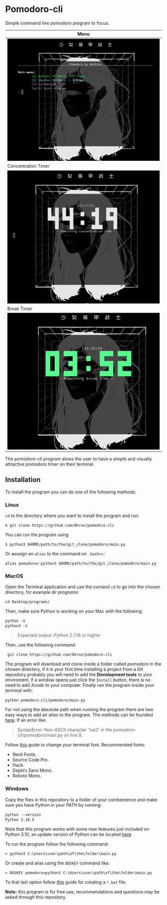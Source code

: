 # Pomodoro-cli
Simple command line pomodoro program to focus.

|Menu|
|-|
|![img](https://github.com/0kron/pomodoro-cli/blob/main/pomodoro-menu.png)|
|Concentration Timer|
|![img](https://github.com/0kron/pomodoro-cli/blob/main/concentration-timer.png)|
|Break Timer|
|![img](https://github.com/0kron/pomodoro-cli/blob/main/break-timer.png)

The pomodoro-cli program alows the user to have a simple and visually attractive pomodoro timer on their terminal.

## Installation
To install the program you can do one of the following methods: 

### Linux
`cd` to the directory where you want to install the program and run: 
```
$ git clone https://github.com/0kron/pomodoro-cli
```
You can run the program using
```
$ python3 $HOME/path/to/the/git_clone/pomodoro/main.py
```
Or assaign an `alias` to the command on `.bashrc`: 
```
alias pomodoro='python3 $HOME/path/to/the/git_clone/pomodoro/main.py
```

### MacOS
Open the Terminal application and use the comand `cd` to go into the chosen directory, for example dir *programs*: 
```
cd Desktop/programs/
```

Then, make sure Python is working on your Mac with the following: 
```
python -V
python3 -V
```
> Expected output: Python 2.7.16 or higher.

Then, use the following command: 
```
 git clone https://github.com/0kron/pomodoro-cli
```
The program will download and clone inside a folder called *pomodoro* in the chosen directory, if it is your first time installing a project from a Git repository probably you will need to add the **Development tools** to your enviroment, if a window opens just click the `Install` button, there is no need to add *Xcode* to your computer. 
Finally run the program inside your terminal with: 

```
python pomodoro-cli/pomodoro/main.py
```
For not using the absolute path when running the program there are two easy ways to add an *alias* to the program. The methods can be founded [here](https://wpbeaches.com/make-an-alias-in-bash-or-zsh-shell-in-macos-with-terminal/). 
If an error like: 
> SyntaxError: Non-ASCII character '\xe2' in file pomodoro-cli/pomodoro/main.py on line 9.

Follow [this](https://support.apple.com/guide/terminal/change-profiles-text-preferences-trmltxt/mac) guide to change your terminal font. Recommended fonts: 
- Nerd Fonts. 
- Source Code Pro. 
- Hack. 
- DejaVu Sans Mono. 
- Roboto Mono.


### Windows
Copy the files in this repository to a folder of your combenience and make sure you have Python in your PATH by running: 
```
python --version
Python 3.10.X
```
Note that this program works with some new features just included on Python 3.10, an update version of Python can be located [here](https://www.python.org/downloads/). 

To run the program follow the following command: 
```
> python3 C:\Users\user\path\of\the\folder\main.py
```
Or create and alias using the `DOSKEY` command like: 
```
> DOSKEY pomodoro=python3 C:\Users\user\path\of\the\folder\main.py
```
To that last option follow [this](https://shivamethical.medium.com/create-command-line-alias-in-windows-76684635b4c4) guide for creating a `*.bat` file.


**Note:** this program is for free use, recommendations and questions may be asked through this repository.
